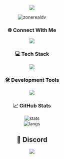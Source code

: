 <p align="center">
  <img src="https://readme-typing-svg.herokuapp.com?font=Fira+Code&size=28&duration=3000&pause=1000&color=00FFFF&center=true&vCenter=true&width=500&lines=Hi%2C+I'm+ZoneReal 👋;Discord+Bot+Developer;Discord+Bot+Geliştiricisi">
</p>


<p align="center">
  <img src="https://komarev.com/ghpvc/?username=zonerealdv&label=Profile%20Views&color=0e75b6&style=flat" alt="zonerealdv" />
</p>


<h3 align="center">🌐 Connect With Me</h3>

<p align="center">
  <a href="https://discord.com/users/zonerealdv" target="_blank">
    <img src="https://img.shields.io/badge/Discord-5865F2?style=for-the-badge&logo=discord&logoColor=white" />
  </a>
</p>


<h3 align="center">💻 Tech Stack</h3>

<p align="center">
  <img src="https://skillicons.dev/icons?i=js,ts,html,css,nodejs,mongodb" />
</p>


<h3 align="center">🛠️ Development Tools</h3>

<p align="center">
  <img src="https://skillicons.dev/icons?i=vscode,photoshop,vercel,netlify,pr" />
</p>


<h3 align="center">📈 GitHub Stats</h3>

<p align="center">
  <img src="https://github-readme-stats.vercel.app/api?username=zonerealdv&show_icons=true&theme=tokyonight" alt="stats" />
  <br/>
  <img src="https://github-readme-stats.vercel.app/api/top-langs/?username=zonerealdv&layout=compact&theme=tokyonight" alt="langs" />
</p>


<h2 align="center">💬 Discord</h2>

<p align="center">
  <a href="https://discord.com/users/690587702688743455">
    <img src="https://img.shields.io/badge/ZoneReal%20%7C%20Discord-5865F2?style=for-the-badge&logo=discord&logoColor=white" />
  </a>
</p>
